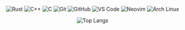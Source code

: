 <div align="center">

![Rust](https://img.shields.io/badge/-Rust-000000?style=flat&logo=Rust&logoColor=white)
![C++](https://img.shields.io/badge/-C++-00599C?style=flat&logo=c%2B%2B&logoColor=white)
![C](https://img.shields.io/badge/-C-A8B9CC?style=flat&logo=c&logoColor=black)
![Git](https://img.shields.io/badge/-Git-F05032?style=flat&logo=git&logoColor=white)
![GitHub](https://img.shields.io/badge/-GitHub-181717?style=flat&logo=github)
![VS Code](https://img.shields.io/badge/-VS%20Code-007ACC?style=flat&logo=visual-studio-code)
![Neovim](https://img.shields.io/badge/-Neovim-57A143?style=flat&logo=neovim&logoColor=white)
![Arch Linux](https://img.shields.io/badge/-Arch%20Linux-1793D1?style=flat&logo=arch-linux&logoColor=white)

![Top Langs](https://github-readme-stats.vercel.app/api/top-langs/?username=vremyavnikuda&layout=compact&theme=blue-green)

</div>
